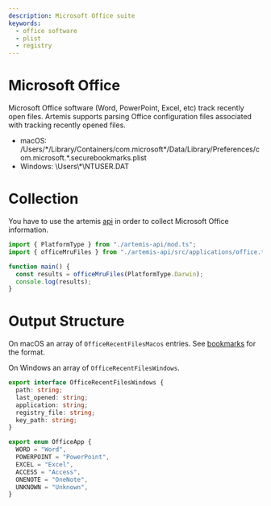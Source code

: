 ```yaml
---
description: Microsoft Office suite
keywords:
  - office software
  - plist
  - registry
---
```


# Microsoft Office

Microsoft Office software (Word, PowerPoint, Excel, etc) track recently open
files. Artemis supports parsing Office configuration files associated with
tracking recently opened files.

- macOS:
  /Users/\*/Library/Containers/com.microsoft\*/Data/Library/Preferences/com.microsoft.\*.securebookmarks.plist
- Windows: \\Users\\\*\\NTUSER.DAT

# Collection

You have to use the artemis [api](../../API/overview.md) in order to collect
Microsoft Office information.

```typescript
import { PlatformType } from "./artemis-api/mod.ts";
import { officeMruFiles } from "./artemis-api/src/applications/office.ts";

function main() {
  const results = officeMruFiles(PlatformType.Darwin);
  console.log(results);
}
```

# Output Structure

On macOS an array of `OfficeRecentFilesMacos` entries. See
[bookmarks](../macOS%20Artifacts/bookmarks.md) for the format.

On Windows an array of `OfficeRecentFilesWindows`.

```typescript
export interface OfficeRecentFilesWindows {
  path: string;
  last_opened: string;
  application: string;
  registry_file: string;
  key_path: string;
}

export enum OfficeApp {
  WORD = "Word",
  POWERPOINT = "PowerPoint",
  EXCEL = "Excel",
  ACCESS = "Access",
  ONENOTE = "OneNote",
  UNKNOWN = "Unknown",
}
```
